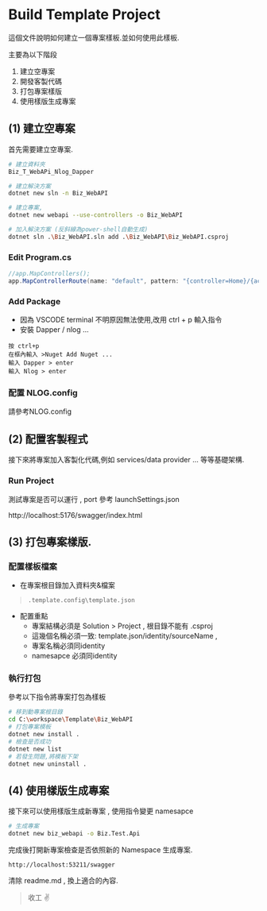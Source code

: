 # Build Template Project
這個文件說明如何建立一個專案樣板.並如何使用此樣板.

主要為以下階段
1. 建立空專案
1. 開發客製代碼
1. 打包專案樣版
1. 使用樣版生成專案


## (1) 建立空專案 
首先需要建立空專案.
``` bash
# 建立資料夾 
Biz_T_WebAPi_Nlog_Dapper

# 建立解決方案
dotnet new sln -n Biz_WebAPI

# 建立專案,
dotnet new webapi --use-controllers -o Biz_WebAPI

# 加入解決方案 (反斜線為power-shell自動生成)
dotnet sln .\Biz_WebAPI.sln add .\Biz_WebAPI\Biz_WebAPI.csproj

```


### Edit Program.cs
``` c#
//app.MapControllers();
app.MapControllerRoute(name: "default", pattern: "{controller=Home}/{action=Index}/{id?}");
```

### Add Package 
  - 因為 VSCODE terminal 不明原因無法使用,改用 ctrl + p 輸入指令
  - 安裝 Dapper / nlog ...
  ```
  按 ctrl+p  
  在框內輸入 >Nuget Add Nuget ...
  輸入 Dapper > enter
  輸入 Nlog > enter
  ```

### 配置 NLOG.config
請參考NLOG.config


## (2) 配置客製程式
接下來將專案加入客製化代碼,例如 services/data provider ...
等等基礎架構.
   

### Run Project
測試專案是否可以運行 , port 參考 launchSettings.json

http://localhost:5176/swagger/index.html


## (3) 打包專案樣版.

### 配置樣板檔案
- 在專案根目錄加入資料夾&檔案
>  ```.template.config\template.json```
- 配置重點
  - 專案結構必須是 Solution > Project , 根目錄不能有 .csproj
  - 這幾個名稱必須一致: template.json/identity/sourceName , 
  - 專案名稱必須同identity
  - namesapce 必須同identity

### 執行打包
參考以下指令將專案打包為樣板
  ``` bash
  # 移到動專案根目錄
  cd C:\workspace\Template\Biz_WebAPI
  # 打包專案模板
  dotnet new install .
  # 檢查是否成功
  dotnet new list
  # 若發生問題,將模板下架
  dotnet new uninstall .
  ```

## (4) 使用樣版生成專案
接下來可以使用樣版生成新專案 , 使用指令變更 namesapce
``` bash
# 生成專案
dotnet new biz_webapi -o Biz.Test.Api
```
完成後打開新專案檢查是否依照新的 Namespace 生成專案.
```
http://localhost:53211/swagger
```
清除 readme.md , 換上適合的內容.

> 收工 ✌️
